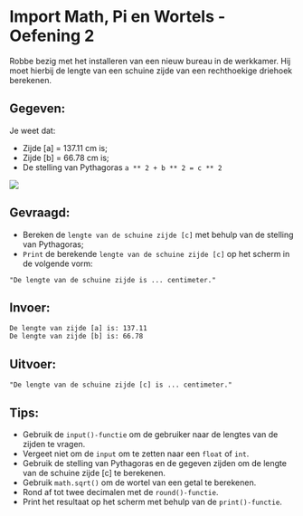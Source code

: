 # Import Math, Pi en Wortels - Oefening 2

Robbe bezig met het installeren van een nieuw bureau in de werkkamer. Hij moet hierbij de lengte van een schuine zijde van een rechthoekige driehoek berekenen. 

## Gegeven: 

Je weet dat: 
* Zijde [a] = 137.11 cm is; 
* Zijde [b] = 66.78 cm is; 
* De stelling van Pythagoras `a ** 2 + b ** 2 = c ** 2` 

<img src="https://www.examenoverzicht.nl/pub/media/wysiwyg/Stelling_van_Pythagoras_rechthoekige_driehoek.png"/>

## Gevraagd: 
* Bereken de `lengte van de schuine zijde [c]` met behulp van de stelling van Pythagoras;
* `Print` de berekende `lengte van de schuine zijde [c]` op het scherm in de volgende vorm: 
```
"De lengte van de schuine zijde is ... centimeter."
```

## Invoer:
```
De lengte van zijde [a] is: 137.11
De lengte van zijde [b] is: 66.78

```

## Uitvoer: 
```
"De lengte van de schuine zijde [c] is ... centimeter."
```

## Tips: 
* Gebruik de `input()-functie` om de gebruiker naar de lengtes van de zijden te vragen. 
* Vergeet niet om de `input` om te zetten naar een `float` of `int`.
* Gebruik de stelling van Pythagoras en de gegeven zijden om de lengte van de schuine zijde [c] te berekenen.
* Gebruik `math.sqrt()` om de wortel van een getal te berekenen.
* Rond af tot twee decimalen met de `round()-functie`. 
* Print het resultaat op het scherm met behulp van de `print()-functie`.